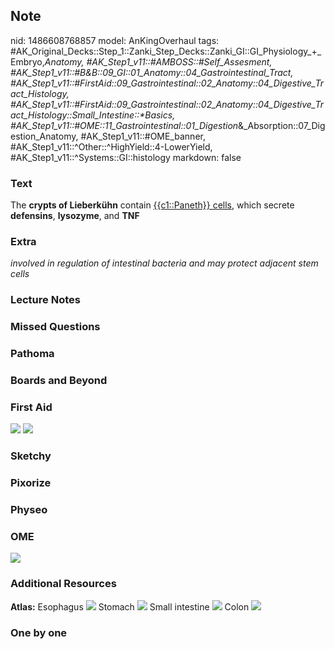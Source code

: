 ## Note
nid: 1486608768857
model: AnKingOverhaul
tags: #AK_Original_Decks::Step_1::Zanki_Step_Decks::Zanki_GI::GI_Physiology_+_Embryo,_Anatomy, #AK_Step1_v11::#AMBOSS::#Self_Assesment, #AK_Step1_v11::#B&B::09_GI::01_Anatomy::04_Gastrointestinal_Tract, #AK_Step1_v11::#FirstAid::09_Gastrointestinal::02_Anatomy::04_Digestive_Tract_Histology, #AK_Step1_v11::#FirstAid::09_Gastrointestinal::02_Anatomy::04_Digestive_Tract_Histology::Small_Intestine::*Basics, #AK_Step1_v11::#OME::11_Gastrointestinal::01_Digestion_&_Absorption::07_Digestion_Anatomy, #AK_Step1_v11::#OME_banner, #AK_Step1_v11::^Other::^HighYield::4-LowerYield, #AK_Step1_v11::^Systems::GI::histology
markdown: false

### Text
<div>
  The <b>crypts of Lieberkühn</b> contain <u>{{c1::Paneth}}
  cells</u>, which secrete <b>defensins</b>, <b>lysozyme</b>, and
  <b>TNF</b>
</div>

### Extra
<i>involved in regulation of intestinal bacteria and may protect
adjacent stem cells</i>

### Lecture Notes


### Missed Questions


### Pathoma


### Boards and Beyond


### First Aid
<img src="tmpfR0D4d.png"> <img src="tmp9V6ISy.png">

### Sketchy


### Pixorize


### Physeo


### OME
<div class="ome-widget">
  <a href="https://onlinemeded.org?ref=anki"><img src=
  "_OME_AnkiFlashcards_General_7.png"></a>
</div>

### Additional Resources
<b>Atlas:</b> Esophagus <img src="tmp9SBPX9.png"> Stomach <img src=
"tmpDufSLy.png"> Small intestine <img src="tmp7qD3VU.png"> Colon
<img src="tmpaCR0wu.png">

### One by one

